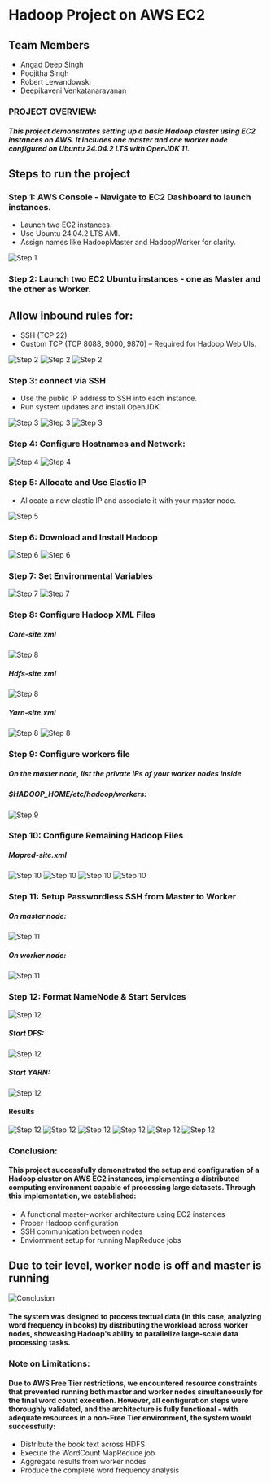 # Hadoop Project on AWS EC2

## Team Members
- Angad Deep Singh
- Poojitha Singh
- Robert Lewandowski
- Deepikaveni Venkatanarayanan

### PROJECT OVERVIEW:
##### This project demonstrates setting up a basic Hadoop cluster using EC2 instances on AWS. It includes one master and one worker node configured on Ubuntu 24.04.2 LTS with OpenJDK 11.

## Steps to run the project

### Step 1: AWS Console - Navigate to EC2 Dashboard to launch instances.
* Launch two EC2 instances.
* Use Ubuntu 24.04.2 LTS AMI.
* Assign names like HadoopMaster and HadoopWorker for clarity.

![Step 1](snipshots/image0.jpg)

### Step 2: Launch two EC2 Ubuntu instances - one as Master and the other as Worker.
## Allow inbound rules for:
* SSH (TCP 22)
* Custom TCP (TCP 8088, 9000, 9870) – Required for Hadoop Web UIs.

![Step 2](snipshots/image1.png)
![Step 2](snipshots/image2.png)
![Step 2](snipshots/image3.png)

### Step 3: connect via SSH
* Use the public IP address to SSH into each instance.
* Run system updates and install OpenJDK

![Step 3](snipshots/image6.png)
![Step 3](snipshots/image7.png)
![Step 3](snipshots/image8.png)


### Step 4: Configure Hostnames and Network:

![Step 4](snipshots/image10.png)
![Step 4](snipshots/image11.png)


### Step 5: Allocate and Use Elastic IP
* Allocate a new elastic IP and associate it with your master node.

![Step 5](snipshots/image40.jpg)

### Step 6: Download and Install Hadoop

![Step 6](snipshots/image12.png)
![Step 6](snipshots/image13.png)


### Step 7: Set Environmental Variables

![Step 7](snipshots/image14.png)
![Step 7](snipshots/image15.png)


### Step 8: Configure Hadoop XML Files
##### Core-site.xml

![Step 8](snipshots/image16.png)

##### Hdfs-site.xml

![Step 8](snipshots/image17.png)

##### Yarn-site.xml

![Step 8](snipshots/image18.png)
![Step 8](snipshots/image19.png)


### Step 9: Configure workers file
##### On the master node, list the private IPs of your worker nodes inside
##### $HADOOP_HOME/etc/hadoop/workers:

![Step 9](snipshots/image20.png)

### Step 10: Configure Remaining Hadoop Files

##### Mapred-site.xml

![Step 10](snipshots/image21.png)
![Step 10](snipshots/image22.png)
![Step 10](snipshots/image24.png)
![Step 10](snipshots/image25.png)

### Step 11: Setup Passwordless SSH from Master to Worker

##### On master node:

![Step 11](snipshots/image26.png)

##### On worker node:

![Step 11](snipshots/image27.png)


### Step 12: Format NameNode & Start Services 

![Step 12](snipshots/image13.png)

##### Start DFS:

![Step 12](snipshots/image41.jpg)

##### Start YARN:

![Step 12](snipshots/image42.jpg)

#### Results

![Step 12](snipshots/image32.5.jpg)
![Step 12](snipshots/image29.png)
![Step 12](snipshots/image30.png)
![Step 12](snipshots/image31.png)
![Step 12](snipshots/image32.png)
![Step 12](snipshots/image33.png)


### Conclusion:

#### This project successfully demonstrated the setup and configuration of a Hadoop cluster on AWS EC2 instances, implementing a distributed computing environment capable of processing large datasets. Through this implementation, we established:
* A functional master-worker architecture using EC2 instances
* Proper Hadoop configuration
* SSH communication between nodes
* Enviornment setup for running MapReduce jobs

## Due to teir level, worker node is off and master is running
![Conclusion](snipshots/image34.png)

#### The system was designed to process textual data (in this case, analyzing word frequency in books) by distributing the workload across worker nodes, showcasing Hadoop's ability to parallelize large-scale data processing tasks.

### Note on Limitations:
#### Due to AWS Free Tier restrictions, we encountered resource constraints that prevented running both master and worker nodes simultaneously for the final word count execution. However, all configuration steps were thoroughly validated, and the architecture is fully functional - with adequate resources in a non-Free Tier environment, the system would successfully:
* Distribute the book text across HDFS
* Execute the WordCount MapReduce job
* Aggregate results from worker nodes
* Produce the complete word frequency analysis


